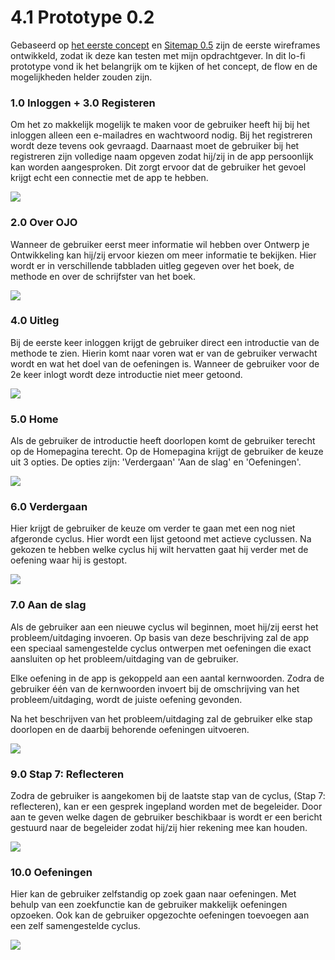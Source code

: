 # 4.1 Prototype 0.2

Gebaseerd op [het eerste concept](../../untitled/3.1-eerste-versie-concept.md) en [Sitemap 0.5](../../untitled/3.3-sitemap-0.5.md) zijn de eerste wireframes ontwikkeld, zodat ik deze kan testen met mijn opdrachtgever. In dit lo-fi prototype vond ik het belangrijk om te kijken of het concept, de flow en de mogelijkheden helder zouden zijn.

### 1.0 Inloggen + 3.0 Registeren

Om het zo makkelijk mogelijk te maken voor de gebruiker heeft hij bij het inloggen alleen een e-mailadres en wachtwoord nodig. Bij het registreren wordt deze tevens ook gevraagd. Daarnaast moet de gebruiker bij het registreren zijn volledige naam opgeven zodat hij/zij in de app persoonlijk kan worden aangesproken. Dit zorgt ervoor dat de gebruiker het gevoel krijgt echt een connectie met de app te hebben.

![](../../.gitbook/assets/schermafbeelding-2019-01-07-om-15.03.31.png)

### 2.0 Over OJO

Wanneer de gebruiker eerst meer informatie wil hebben over Ontwerp je Ontwikkeling kan hij/zij ervoor kiezen om meer informatie te bekijken. Hier wordt er in verschillende tabbladen uitleg gegeven over het boek, de methode en over de schrijfster van het boek.

![](../../.gitbook/assets/schermafbeelding-2019-01-07-om-15.21.05.png)

### **4.0 Uitleg**

Bij de eerste keer inloggen krijgt de gebruiker direct een introductie van de methode te zien. Hierin komt naar voren wat er van de gebruiker verwacht wordt en wat het doel van de oefeningen is. Wanneer de gebruiker voor de 2e keer inlogt wordt deze introductie niet meer getoond.

![](../../.gitbook/assets/schermafbeelding-2019-01-07-om-15.30.10.png)

### 5.0 Home

Als de gebruiker de introductie heeft doorlopen komt de gebruiker terecht op de Homepagina terecht. Op de Homepagina krijgt de gebruiker de keuze uit 3 opties. De opties zijn: 'Verdergaan' 'Aan de slag' en 'Oefeningen'.

![](../../.gitbook/assets/schermafbeelding-2019-01-09-om-21.57.11.png)

### **6.0 Verdergaan**

Hier krijgt de gebruiker de keuze om verder te gaan met een nog niet afgeronde cyclus. Hier wordt een lijst getoond met actieve cyclussen. Na gekozen te hebben welke cyclus hij wilt hervatten gaat hij verder met de oefening waar hij is gestopt.

![](../../.gitbook/assets/schermafbeelding-2019-01-07-om-15.31.38.png)

### **7.0 Aan de slag**

Als de gebruiker aan een nieuwe cyclus wil beginnen, moet hij/zij eerst het probleem/uitdaging invoeren. Op basis van deze beschrijving zal de app een speciaal samengestelde cyclus ontwerpen met oefeningen die exact aansluiten op het probleem/uitdaging van de gebruiker.

Elke oefening in de app is gekoppeld aan een aantal kernwoorden. Zodra de gebruiker één van de kernwoorden invoert bij de omschrijving van het probleem/uitdaging, wordt de juiste oefening gevonden.

Na het beschrijven van het probleem/uitdaging zal de gebruiker elke stap doorlopen en de daarbij behorende oefeningen uitvoeren.

![](../../.gitbook/assets/schermafbeelding-2019-01-07-om-15.32.36.png)

### **9.0 Stap 7: Reflecteren**

Zodra de gebruiker is aangekomen bij de laatste stap van de cyclus, \(Stap 7: reflecteren\), kan er een gesprek ingepland worden met de begeleider. Door aan te geven welke dagen de gebruiker beschikbaar is wordt er een bericht gestuurd naar de begeleider zodat hij/zij hier rekening mee kan houden.

![](../../.gitbook/assets/schermafbeelding-2019-01-07-om-15.38.49.png)

### **10**.0 Oefeningen

Hier kan de gebruiker zelfstandig op zoek gaan naar oefeningen. Met behulp van een zoekfunctie kan de gebruiker makkelijk oefeningen opzoeken. Ook kan de gebruiker opgezochte oefeningen toevoegen aan een zelf samengestelde cyclus.

![](../../.gitbook/assets/schermafbeelding-2019-01-09-om-22.23.55.png)

